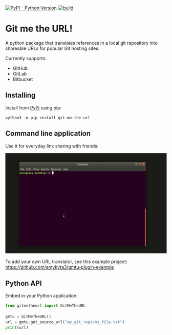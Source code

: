 [![PyPI - Python Version](https://img.shields.io/pypi/pyversions/git-me-the-url.svg)](https://pypi.org/project/git-me-the-url)
[![build](https://github.com/amykyta3/git-me-the-url/workflows/build/badge.svg)](https://github.com/amykyta3/git-me-the-url/actions?query=workflow%3Abuild+branch%3Amaster)

# Git me the URL!

A python package that translates references in a local git repository into
shareable URLs for popular Git hosting sites.

Currently supports:
* GitHub
* GitLab
* Bitbucket

## Installing
Install from [PyPi](https://pypi.org/project/git-me-the-url) using pip:

    python3 -m pip install git-me-the-url

## Command line application

Use it for everyday link sharing with friends:

![cmd-example](docs/cmd-example.gif)

To add your own URL translator, see this example project: https://github.com/amykyta3/gmtu-plugin-example

## Python API

Embed in your Python application:

```python
from gitmetheurl import GitMeTheURL

gmtu = GitMeTheURL()
url = gmtu.get_source_url("my_git_repo/my_file.txt")
print(url)
```

